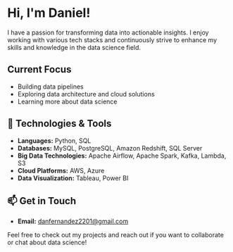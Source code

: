# Hi, I'm Daniel!

I have a passion for transforming data into actionable insights. I enjoy working with various tech stacks and continuously strive to enhance my skills and knowledge in the data science field.

## Current Focus
- Building data pipelines
- Exploring data architecture and cloud solutions
- Learning more about data science

## 🔧 Technologies & Tools
- **Languages:** Python, SQL
- **Databases:** MySQL, PostgreSQL, Amazon Redshift, SQL Server
- **Big Data Technologies:** Apache Airflow, Apache Spark, Kafka, Lambda, S3
- **Cloud Platforms:** AWS, Azure
- **Data Visualization:** Tableau, Power BI

## 📫 Get in Touch
- **Email:** [danfernandez2201@gmail.com](mailto:danfernandez2201@gmail.com)

Feel free to check out my projects and reach out if you want to collaborate or chat about data science!

<!---
0xFernandezDaniel/0xFernandezDaniel is a ✨ special ✨ repository because its `README.md` (this file) appears on your GitHub profile.
You can click the Preview link to take a look at your changes.
--->

